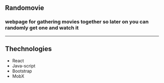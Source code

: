 ## Randomovie
### webpage for gathering movies together so later on you can randomly get one and watch it
___
## Thechnologies
 - React
 - Java-script
 - Bootstrap
 - MobX
